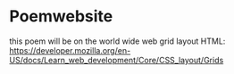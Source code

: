 # Poemwebsite
this poem will be on the world wide web
grid layout HTML: https://developer.mozilla.org/en-US/docs/Learn_web_development/Core/CSS_layout/Grids
